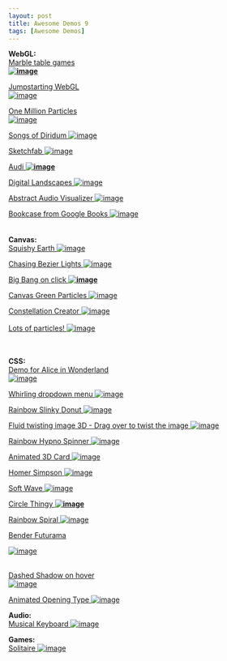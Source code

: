 ```yaml
---
layout: post
title: Awesome Demos 9
tags: [Awesome Demos]
---
```


<p>
  <strong>
    WebGL:
    <br />
  </strong>
  <a href="http://jeromeetienne.github.io/marbletable2/game/">
    Marble table games
    <strong>
      <br />
      <img alt="image" src="http://media.tumblr.com/704703519fcbdb0b928e39f639c8b327/tumblr_inline_mwjc3vbF1p1qhadd5.png" />
    </strong>
  </a>
</p>
<p>
  <a href="http://christianostman.com/sthlmjs/">
    Jumpstarting WebGL
  </a>
  <br />
  <a href="http://christianostman.com/sthlmjs/">
    <img alt="image" src="http://media.tumblr.com/c621cedfdc7ac85bbd9b82513d75bc3b/tumblr_inline_mwjc89I7hE1qhadd5.png" />
  </a>
</p>
<p>
  <a href="https://googledrive.com/host/0B1o_MFQJ8TN7cFRpellKMFRfbzQ/">
    One Million Particles
  </a>
  <br />
  <a href="https://googledrive.com/host/0B1o_MFQJ8TN7cFRpellKMFRfbzQ/">
    <img alt="image" src="http://media.tumblr.com/f194f60fa1f2cc937d42e6403343ba57/tumblr_inline_mwjc6zpiHB1qhadd5.png" />
  </a>
</p>
<p>
  <a href="http://labs.gooengine.com/mozlod/">
    Songs of Diridum
    <img alt="image" src="http://media.tumblr.com/763d16ef8aaf1761357264463d1d62ff/tumblr_inline_mwjc15Y5Jl1qhadd5.png" />
  </a>
</p>
<p>
  <a href="https://sketchfab.com/">
    Sketchfab
  </a>
  <a href="https://sketchfab.com/">
    <img alt="image" src="http://media.tumblr.com/851a6181e37e2edbad560337f3c2740d/tumblr_inline_mwjbimOgqz1qhadd5.png" />
  </a>
</p>
<p>
  <a href="http://onemillionreasons.audi.de/3d.html">
    Audi
  </a>
  <strong>
    <a href="http://onemillionreasons.audi.de/3d.html">
      <img alt="image" src="http://media.tumblr.com/e9948d9980aee4b7dd492c535a2a4b43/tumblr_inline_mwjbfja1631qhadd5.png" />
    </a>
  </strong>
</p>
<p>
  <a href="http://www.littleworkshop.fr/landscapes/">
    Digital Landscapes
  </a>
  <a href="http://www.littleworkshop.fr/landscapes/">
    <img alt="image" src="http://media.tumblr.com/7052b765b5929c8e77a1597289eaf839/tumblr_inline_mwjbddn17W1qhadd5.png" />
  </a>
</p>
<p>
  <a href="http://codepen.io/Francext/pen/yIogq">
    Abstract Audio Visualizer
  </a>
  <a href="http://codepen.io/Francext/pen/yIogq">
    <img alt="image" src="http://media.tumblr.com/cba8ec0b2faab7f94f2029f2999a7cbf/tumblr_inline_mwjb9zHmbm1qhadd5.png" />
  </a>
</p>
<p>
  <a href="http://workshop.chromeexperiments.com/bookcase/">
    Bookcase from Google Books
  </a>
  <a href="http://workshop.chromeexperiments.com/bookcase/">
    <img alt="image" src="http://media.tumblr.com/41370339e0d0bb588a315c74317c05a8/tumblr_inline_mwjb7ylrKN1qhadd5.png" />
    <br />
    <br />
    <br />
  </a>
  <strong>
    Canvas:
    <br />
  </strong>
  <a href="http://www.byronknoll.com/earth.html">
    Squishy Earth
  </a>
  <a href="http://www.byronknoll.com/earth.html">
    <img alt="image" src="http://media.tumblr.com/76cb37823809615e209f83cfaa2eedc9/tumblr_inline_mwjaxrEvGp1qhadd5.png" />
  </a>
</p>
<p>
  <a href="http://codepen.io/zz85/pen/FBfin">
    Chasing Bezier Lights
  </a>
  <a href="http://codepen.io/zz85/pen/FBfin">
    <img alt="image" src="http://media.tumblr.com/fabd870a63092bbfb381c5b21b3fb6f4/tumblr_inline_mwjbrsNnA71qhadd5.png" />
  </a>
</p>
<p>
  <a href="http://codepen.io/neave/details/auAcm">
    Big Bang on click
  </a>
  <strong>
    <a href="http://codepen.io/neave/details/auAcm">
      <img alt="image" src="http://media.tumblr.com/8a3067a0334796ddf867f1219c8cccf2/tumblr_inline_mwjawogMFn1qhadd5.png" />
    </a>
  </strong>
</p>
<p>
  <a href="http://codepen.io/Sonick/pen/fKrei">
    Canvas Green Particles
  </a>
  <a href="http://codepen.io/Sonick/pen/fKrei">
    <img alt="image" src="http://media.tumblr.com/88ec9b8b81b800155d500909acd5c069/tumblr_inline_mwjavoXbH11qhadd5.png" />
  </a>
</p>
<p>
  <a href="http://codepen.io/unmeshpro/pen/wsjqo">
    Constellation Creator
  </a>
  <a href="http://codepen.io/unmeshpro/pen/wsjqo">
    <img alt="image" src="http://media.tumblr.com/e755efa95e81f16721ef37c30fa6c289/tumblr_inline_mwjaumBZqI1qhadd5.png" />
    <br />
    <br />
  </a>
  <a href="http://codepen.io/dazld/details/sGgrK">
    Lots of particles!
  </a>
  <a href="http://codepen.io/dazld/details/sGgrK">
    <img alt="image" src="http://media.tumblr.com/70c028cbb7796eef6e62331557585d02/tumblr_inline_mwjatdURQl1qhadd5.png" />
  </a>
</p>
<p>
  <strong>
    <br />
    <br />
    CSS:
    <br />
  </strong>
  <a href="http://adobe-webplatform.github.io/Demo-for-Alice-s-Adventures-in-Wonderland/">
    Demo for Alice in Wonderland
  </a>
  <br />
  <a href="http://adobe-webplatform.github.io/Demo-for-Alice-s-Adventures-in-Wonderland/">
    <img alt="image" src="http://media.tumblr.com/067c34ce73ec7f5774d786d81c11e1bd/tumblr_inline_mwjaftZtLH1qhadd5.png" />
  </a>
</p>
<p>
  <a href="http://www.script-tutorials.com/demos/364/index.html">
    Whirling dropdown menu
  </a>
  <a href="http://www.script-tutorials.com/demos/364/index.html">
    <img alt="image" src="http://media.tumblr.com/d686ee219cca4b990f94638acb451543/tumblr_inline_mwjad01Izo1qhadd5.png" />
  </a>
</p>
<p>
  <a href="http://codepen.io/hugo/pen/ksCIp">
    Rainbow Slinky Donut
  </a>
  <a href="http://codepen.io/hugo/pen/ksCIp">
    <img alt="image" src="http://media.tumblr.com/c1eda68cb372b8419ad5c3b6c0af70ba/tumblr_inline_mwja7vhrJd1qhadd5.png" />
  </a>
</p>
<p>
  <a href="http://codepen.io/dehash/pen/mBnsG">
    Fluid twisting image 3D - Drag over to twist the image
  </a>
  <a href="http://codepen.io/dehash/pen/mBnsG">
    <img alt="image" src="http://media.tumblr.com/a65135b2b7cce3405ea387a0fc917705/tumblr_inline_mwja6l39V31qhadd5.png" />
  </a>
</p>
<p>
  <a href="http://codepen.io/hugo/pen/CGoxB">
    Rainbow Hypno Spinner
  </a>
  <a href="http://codepen.io/hugo/pen/CGoxB">
    <img alt="image" src="http://media.tumblr.com/81aa61b3acc94d27ac7fc49da55feb81/tumblr_inline_mwja5arzKQ1qhadd5.png" />
  </a>
</p>
<p>
  <a href="http://codepen.io/dudleystorey/pen/jhpld">
    Animated 3D Card
    <img alt="image" src="http://media.tumblr.com/59b9f990956dee69cab2e1678423ce7c/tumblr_inline_mwja47Meq31qhadd5.png" />
  </a>
</p>
<p>
  <a href="http://codepen.io/monkeyraptor/pen/mDcLu">
    Homer Simpson
  </a>
  <a href="http://codepen.io/monkeyraptor/pen/mDcLu">
    <img alt="image" src="http://media.tumblr.com/55826ce2083a6ea381c0bcb92109dea2/tumblr_inline_mwja2fEkYE1qhadd5.png" />
  </a>
</p>
<p>
  <a href="http://codepen.io/thebabydino/pen/EvIDG">
    Soft Wave
  </a>
  <a href="http://codepen.io/thebabydino/pen/EvIDG">
    <img alt="image" src="http://media.tumblr.com/23cd92fef14ca0157053ffdd8f143aae/tumblr_inline_mwja17o1Bm1qhadd5.png" />
  </a>
</p>
<p>
  <a href="http://codepen.io/lukerichardville/pen/CAnGy">
    Circle Thingy
  </a>
  <strong>
    <a href="http://codepen.io/lukerichardville/pen/CAnGy">
      <img alt="image" src="http://media.tumblr.com/299187a9610321c7b3c7c5bac99dfc85/tumblr_inline_mwj9zgCeAP1qhadd5.png" />
    </a>
  </strong>
</p>
<p>
  <a href="http://codepen.io/hugo/pen/dtjBD">
    Rainbow Spiral
  </a>
  <a href="http://codepen.io/hugo/pen/dtjBD">
    <img alt="image" src="http://media.tumblr.com/833cd91f03839c0d58f24e56ef8d11b1/tumblr_inline_mwj9y1Tp8V1qhadd5.png" />
  </a>
</p>
<p>
  <a href="http://liveweave.com/GoGhKy">
    Bender Futurama
  </a>
</p>
<p>
  <a href="http://liveweave.com/GoGhKy">
    <img alt="image" src="http://media.tumblr.com/67bbcb98ce6a248d3d619714c95077d3/tumblr_inline_mwj9o97bgs1qhadd5.png" />
    <br />
  </a>
</p>
<p>
  <a href="http://codepen.io/lbebber/full/BzoHi">
    <br />
    Dashed Shadow on hover
  </a>
  <br />
  <a href="http://codepen.io/lbebber/full/BzoHi">
    <img alt="image" src="http://media.tumblr.com/ccf74f8329904d9d032786b969a4c0e6/tumblr_inline_mwj9l08nq71qhadd5.png" />
  </a>
</p>
<p>
  <a href="http://tympanus.net/Tutorials/AnimatedOpeningType/">
    Animated Opening Type
  </a>
  <a href="http://tympanus.net/Tutorials/AnimatedOpeningType/">
    <img alt="image" src="http://media.tumblr.com/35aafd56092d63b63d6868b96ceb1353/tumblr_inline_mwj9ioYO2w1qhadd5.png" />
  </a>
</p>
<p>
</p>
<p>
  <strong>
    Audio:
    <br />
  </strong>
  <a href="http://keithwhor.com/music/">
    Musical Keyboard
  </a>
  <a href="http://keithwhor.com/music/">
    <img alt="image" src="http://media.tumblr.com/c4a4b0b93146a6b615d8ed37dbcb620e/tumblr_inline_mwj997gQN71qhadd5.png" />
  </a>
</p>
<p>
</p>
<p>
  <strong>
    Games:
    <br />
  </strong>
  <a href="http://www.namekgames.com/solitaire/">
    Solitaire
  </a>
  <a href="http://www.namekgames.com/solitaire/">
    <img alt="image" src="http://media.tumblr.com/e05ef1346c99ce1ea1f7378f35f7eaf8/tumblr_inline_mwj95r3Ga11qhadd5.png" />
  </a>
</p>